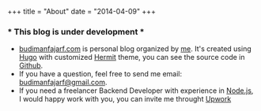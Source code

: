 +++
title = "About"
date = "2014-04-09"
+++

### * This blog is under development *
* [budimanfajarf.com](/) is personal blog organized by [me](/). It's created using [Hugo](https://github.com/gohugoio) with customized [Hermit](https://github.com/gohugoio) theme, you can see the source code in [Github](https://github.com/budimanfajarf/blog). 
* If you have a question, feel free to send me email: [budimanfajarf@gmail.com](mailto:budimanfajarf@gmail.com). 
* If you need a freelancer Backend Developer with experience in [Node.js](https://nodejs.org), I would happy work with you, you can invite me throught [Upwork](https://www.upwork.com/freelancers/~01b8d55d6a5a8f1077)